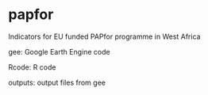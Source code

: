 # papfor
Indicators for EU funded PAPfor programme in West Africa

gee: Google Earth Engine code

Rcode: R code

outputs: output files from gee
